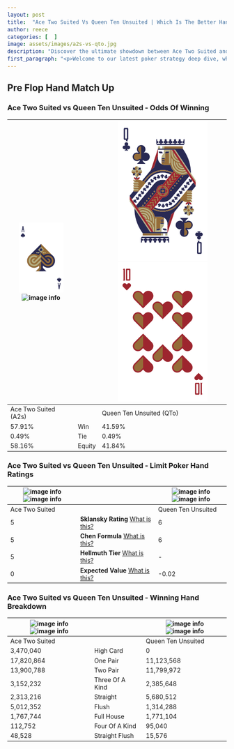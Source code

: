 ```yaml
---
layout: post
title:  "Ace Two Suited Vs Queen Ten Unsuited | Which Is The Better Hand In Poker? A Complete Guide"
author: reece
categories: [  ]
image: assets/images/a2s-vs-qto.jpg
description: "Discover the ultimate showdown between Ace Two Suited and Queen Ten Unsuited in poker! Uncover the odds, strategies, and scenarios where one hand triumphs over the other. Get ready to up your poker game with this thrilling analysis."
first_paragraph: "<p>Welcome to our latest poker strategy deep dive, where we're pitting two distinct hands against each other in a high-stakes showdown: Ace Two Suited vs Queen Ten Unsuited.</p><p>In the dynamic world of poker, every decision counts, and knowing which hand holds the upper hand is key to your success at the table.</p><p>In this article, we'll dissect these two hands, explore the scenarios where one dominates the other, and equip you with the knowledge to make strategic choices that can tip the odds in your favor.</p><p>Get ready to unravel the intriguing dynamics of these poker hands and elevate your game to new heights.</p>"
---
```




[comment]: # (sp0)

## Pre Flop Hand Match Up

<div class="table hand-ratings" markdown="1"> 



### Ace Two Suited vs Queen Ten Unsuited - Odds Of Winning


    
| ![image info](assets/images/hand1/A.png) ![image info](assets/images/hand1/2s.png) |  | ![image info](assets/images/hand2/Q.png) ![image info](assets/images/hand2/to.png) |
| -------- | -------- | -------- |
| Ace Two Suited (A2s) |  | Queen Ten Unsuited (QTo) |
| 57.91% | Win | 41.59% |
| 0.49% | Tie | 0.49% |
| 58.16% | Equity | 41.84% |




[comment]: # (sp1)



### Ace Two Suited vs Queen Ten Unsuited - Limit Poker Hand Ratings


    
| ![image info](https://www.riverpairs.com/assets/images/hand1/A.png) ![image info](https://www.riverpairs.com/assets/images/hand1/2s.png) |  | ![image info](https://www.riverpairs.com/assets/images/hand2/Q.png) ![image info](https://www.riverpairs.com/assets/images/hand2/to.png) |
| -------- | -------- | -------- |
| Ace Two Suited |  | Queen Ten Unsuited |
| 5 | **Sklansky Rating** [What is this?](/sklansky-rating-explained) | 6 |
| 5 | **Chen Formula** [What is this?](/chen-formula-explained) | 6 |
| 5 | **Hellmuth Tier** [What is this?](/Hellmuth-tier-explained) | - |
| 0 | **Expected Value** [What is this?](/expected-value-explained) | -0.02 |




[comment]: # (sp2)



### Ace Two Suited vs Queen Ten Unsuited - Winning Hand Breakdown


    
| ![image info](https://www.riverpairs.com/assets/images/hand1/A.png) ![image info](https://www.riverpairs.com/assets/images/hand1/2s.png) |  | ![image info](https://www.riverpairs.com/assets/images/hand2/Q.png) ![image info](https://www.riverpairs.com/assets/images/hand2/to.png) |
| -------- | -------- | -------- |
| Ace Two Suited |  | Queen Ten Unsuited |
| 3,470,040 | High Card | 0 |
| 17,820,864 | One Pair | 11,123,568 |
| 13,900,788 | Two Pair | 11,799,972 |
| 3,152,232 | Three Of A Kind | 2,385,648 |
| 2,313,216 | Straight | 5,680,512 |
| 5,012,352 | Flush | 1,314,288 |
| 1,767,744 | Full House | 1,771,104 |
| 112,752 | Four Of A Kind | 95,040 |
| 48,528 | Straight Flush | 15,576 |




[comment]: # (sp3)



</div>

[comment]: # (sp4)



[comment]: # (sp5)

